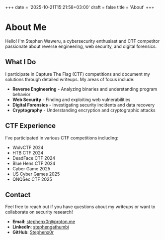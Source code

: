 +++
date = '2025-10-21T15:21:58+03:00'
draft = false
title = 'About'
+++

# About Me

Hello! I'm Stephen Waweru, a cybersecurity enthusiast and CTF competitor passionate about reverse engineering, web security, and digital forensics.

## What I Do

I participate in Capture The Flag (CTF) competitions and document my solutions through detailed writeups. My areas of focus include:

- **Reverse Engineering** - Analyzing binaries and understanding program behavior
- **Web Security** - Finding and exploiting web vulnerabilities
- **Digital Forensics** - Investigating security incidents and data recovery
- **Cryptography** - Understanding encryption and cryptographic attacks

## CTF Experience

I've participated in various CTF competitions including:
- WolvCTF 2024
- HTB CTF 2024
- DeadFace CTF 2024
- Blue Hens CTF 2024
- Cyber Game 2025
- US Cyber Games 2025
- QNQSec CTF 2025

## Contact

Feel free to reach out if you have questions about my writeups or want to collaborate on security research!

- **Email**: stephenx0r@proton.me
- **LinkedIn**: [stephengathumbi](https://www.linkedin.com/in/stephengathumbi/)
- **GitHub**: [Stephenx0r](https://github.com/Stephenx0r)
